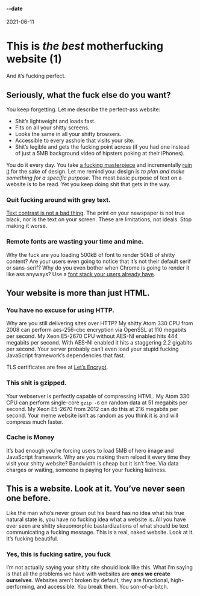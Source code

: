#### --date

2021-06-11

# This is <em>the best</em> motherfucking website (1)
And it’s fucking perfect.

## Seriously, what the fuck else do you want?

You keep forgetting. Let me describe the perfect-ass website:

  * Shit’s lightweight and loads fast.
  *	Fits on all your shitty screens.
  *	Looks the same in all your shitty browsers.
  *	Accessible to every asshole that visits your site.
  *	Shit’s legible and gets the fucking point across (if you had one instead of just a 5MB background video of hipsters poking at their iPhones).

You do it every day. You take [a fucking masterpiece](http://motherfuckingwebsite.com) and incrementally [ruin it](http://bettermotherfuckingwebsite.com) for the sake of design. Let me remind you: design is *to plan and make something for a specific purpose*. The most basic purpose of text on a website is to be read. Yet you keep doing shit that gets in the way.

### Quit fucking around with grey text.

[Text contrast is not a bad thing](http://contrastrebellion.com). The print on your newspaper is not true black, nor is the text on your screen. These are limitations, not ideals. Stop making it worse.
	
### Remote fonts are wasting your time and mine.

Why the fuck are you loading 500kB of font to render 50kB of shitty content? Are your users even going to notice that it’s not their default serif or sans-serif? Why do you even bother when Chrome is going to render it like ass anyways? Use a [font stack your users already have](http://www.awayback.com/index.php/2010/02/03/revised-font-stack/).

## Your website is more than just HTML.

### You have no excuse for using HTTP.

Why are you still delivering sites over HTTP? My shitty Atom 330 CPU from 2008 can perform aes-256-cbc encryption via OpenSSL at 110 megabits per second. My Xeon E5-2670 CPU without AES-NI enabled hits 444 megabits per second. With AES-NI enabled it hits a staggering 2.2 gigabits per second. Your server probably can’t even load your stupid fucking JavaScript framework’s dependencies that fast.

TLS certificates are free at [Let’s Encrypt](https://letsencrypt.org/).

### This shit is gzipped.

Your webserver is perfectly capable of compressing HTML. My Atom 330 CPU can perform single-core `gzip -6` on random data at 51 megabits per second. My Xeon E5-2670 from 2012 can do this at 216 megabits per second. Your meme website isn’t as random as you think it is and will compress much faster.

### Cache is Money

It’s bad enough you’re forcing users to load 5MB of hero image and JavaScript framework. Why are you making them reload it every time they visit your shitty website? Bandwidth is cheap but it isn’t free. Via data charges or waiting, someone is paying for your fucking laziness.

## This is a website. Look at it. You’ve never seen one before.

Like the man who’s never grown out his beard has no idea what his true natural state is, you have no fucking idea what a website is. All you have ever seen are shitty skeuomorphic bastardizations of what should be text communicating a fucking message. This is a real, naked website. Look at it. It’s fucking beautiful.

### Yes, this is fucking satire, you fuck

I’m not actually saying your shitty site should look like this. What I’m saying is that all the problems we have with websites are **ones we create ourselves**. Websites aren’t broken by default, they are functional, high-performing, and accessible. You break them. You son-of-a-bitch.
